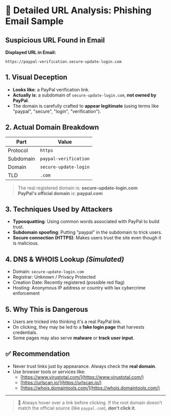 
# 🔗 Detailed URL Analysis: Phishing Email Sample

## Suspicious URL Found in Email
**Displayed URL in Email:**
```
https://paypal-verification.secure-update-login.com
```

## 1. **Visual Deception**
- **Looks like**: a PayPal verification link.
- **Actually is**: a subdomain of `secure-update-login.com`, **not owned by PayPal**.
- The domain is carefully crafted to **appear legitimate** (using terms like "paypal", "secure", "login", "verification").

## 2. **Actual Domain Breakdown**
| Part | Value |
|------|-------|
| Protocol | `https` |
| Subdomain | `paypal-verification` |
| Domain | `secure-update-login` |
| TLD | `.com` |

> The real registered domain is: **secure-update-login.com**  
> **PayPal's official domain** is: **paypal.com**

## 3. **Techniques Used by Attackers**
- **Typosquatting**: Using common words associated with PayPal to build trust.
- **Subdomain spoofing**: Putting "paypal" in the subdomain to trick users.
- **Secure connection (HTTPS)**: Makes users trust the site even though it is malicious.

## 4. **DNS & WHOIS Lookup** _(Simulated)_
- Domain: `secure-update-login.com`
- Registrar: Unknown / Privacy Protected
- Creation Date: Recently registered (possible red flag)
- Hosting: Anonymous IP address or country with lax cybercrime enforcement

## 5. **Why This is Dangerous**
- Users are tricked into thinking it's a real PayPal link.
- On clicking, they may be led to a **fake login page** that harvests credentials.
- Some pages may also serve **malware** or **track user input**.

## ✅ Recommendation
- Never trust links just by appearance. Always check the **real domain**.
- Use browser tools or services like:
  - [https://www.virustotal.com/](https://www.virustotal.com/)
  - [https://urlscan.io/](https://urlscan.io/)
  - [https://whois.domaintools.com/](https://whois.domaintools.com/)

---

> 🚨 Always hover over a link before clicking. If the root domain doesn’t match the official source (like `paypal.com`), **don’t click it**.
